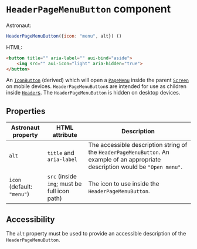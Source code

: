 # `HeaderPageMenuButton` component
Astronaut:
```javascript
HeaderPageMenuButton({icon: "menu", alt}) ()
```

HTML:
```html
<button title="" aria-label="" aui-bind="aside">
    <img src="" aui-icon="light" aria-hidden="true">
</button>
```

An [`IconButton`](iconbutton.md) (derived) which will open a [`PageMenu`](pagemenu.md) inside the parent [`Screen`](screen.md) on mobile devices. `HeaderPageMenuButton`s are intended for use as children inside [`Header`s](header.md). The `HeaderPageMenuButton` is hidden on desktop devices.

## Properties
| Astronaut property | HTML attribute | Description |
|---|---|---|
|`alt` | `title` and `aria-label` | The accessible description string of the `HeaderPageMenuButton`. An example of an appropriate description would be `"Open menu"`. |
| `icon` (default: `"menu"`) | `src` (inside `img`; must be full icon path) | The icon to use inside the `HeaderPageMenuButton`. |

## Accessibility
The `alt` property must be used to provide an accessible description of the `HeaderPageMenuButton`.